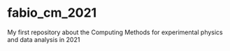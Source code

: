 # fabio_cm_2021
My first repository about the Computing Methods for experimental physics and data analysis in 2021
